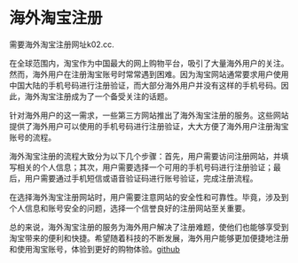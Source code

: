 # 海外淘宝注册

需要海外淘宝注册网址k02.cc.

在全球范围内，淘宝作为中国最大的网上购物平台，吸引了大量海外用户的关注。然而，海外用户在注册淘宝账号时常常遇到困难。因为淘宝网站通常要求用户使用中国大陆的手机号码进行注册验证，而大部分海外用户并没有这样的手机号码。因此，海外淘宝注册成为了一个备受关注的话题。

针对海外用户的这一需求，一些第三方网站推出了海外淘宝注册的服务。这些网站提供了海外用户可以使用的手机号码进行注册验证，大大方便了海外用户注册淘宝账号的流程。

海外淘宝注册的流程大致分为以下几个步骤：首先，用户需要访问注册网站，并填写相关的个人信息；其次，用户需要选择一个可用的手机号码进行注册验证；最后，用户需要通过手机短信或语音验证码进行账号验证，完成注册流程。

在选择海外淘宝注册网站时，用户需要注意网站的安全性和可靠性。毕竟，涉及到个人信息和账号安全的问题，选择一个信誉良好的注册网站至关重要。

总的来说，海外淘宝注册的服务为海外用户解决了注册难题，使他们也能够享受到淘宝带来的便利和快捷。希望随着科技的不断发展，海外用户能够更加便捷地注册和使用淘宝账号，体验到更好的购物体验。[github](https://github.com)